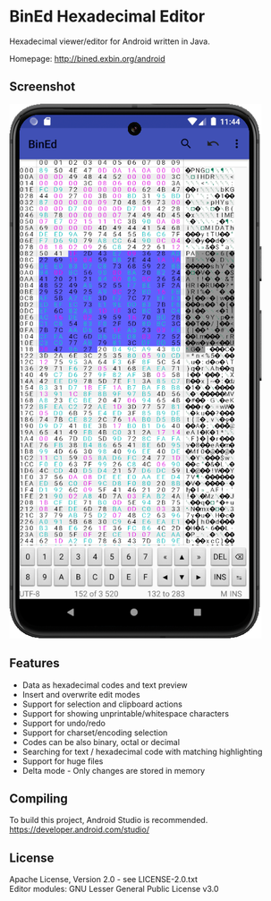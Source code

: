 BinEd Hexadecimal Editor
========================

Hexadecimal viewer/editor for Android written in Java.

Homepage: http://bined.exbin.org/android  

Screenshot
----------

![BinEd-Editor Screenshot](images/editor_screenshot.png?raw=true)

Features
--------

- Data as hexadecimal codes and text preview
- Insert and overwrite edit modes
- Support for selection and clipboard actions
- Support for showing unprintable/whitespace characters
- Support for undo/redo
- Support for charset/encoding selection
- Codes can be also binary, octal or decimal
- Searching for text / hexadecimal code with matching highlighting
- Support for huge files
- Delta mode - Only changes are stored in memory

Compiling
---------

To build this project, Android Studio is recommended.
https://developer.android.com/studio/  

License
-------

Apache License, Version 2.0 - see LICENSE-2.0.txt  
Editor modules: GNU Lesser General Public License v3.0  

